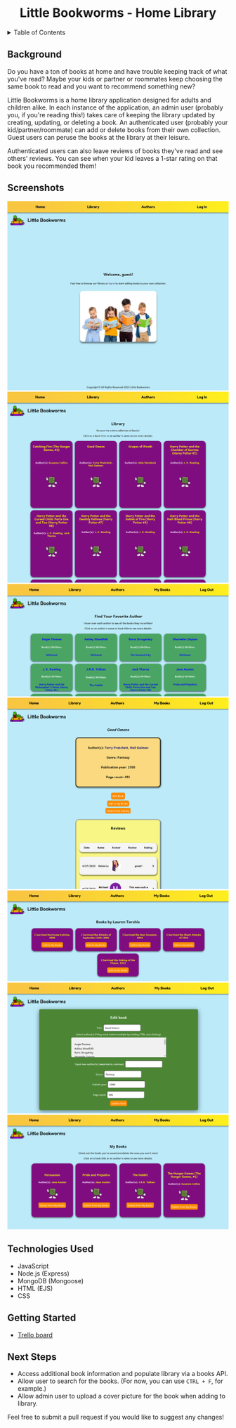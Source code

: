 <a name="readme-top"></a>

<h1 align="center">Little Bookworms - Home Library</h1>

<!-- TABLE OF CONTENTS -->
<details>
  <summary>Table of Contents</summary>
  <ol>
    <li><a href="#background">Background</a></li>
    <li><a href="#screenshots">Screenshots</a></li>
    <li><a href="#technologies-used">Technologies Used</li>
    <li><a href="#getting-started">Play the Game</a></li>
    <li><a href="#next-steps">Next Steps</a></li>
  </ol>
</details>

## Background

Do you have a ton of books at home and have trouble keeping track of what you've read?
Maybe your kids or partner or roommates keep choosing the same book to read and you want to recommend something new?

Little Bookworms is a home library application designed for adults and children alike.
In each instance of the application, an admin user (probably you, if you're reading this!) takes care of keeping the library updated by creating, updating, or deleting a book. An authenticated user (probably your kid/partner/roommate) can add or delete books from their own collection. Guest users can peruse the books at the library at their leisure.

Authenticated users can also leave reviews of books they've read and see others' reviews. You can see when your kid leaves a 1-star rating on that book you recommended them!

## Screenshots

![Screenshot of the home page for a guest user.](public/img/home.png)
![Screenshot of the library.](public/img/library.png)
![Screenshot of the authors.](public/img/authors.png)
![Screenshot of a book's details page.](public/img/book-detail.png)
![Screenshot of an author's details page.](public/img/author-detail.png)
![Screenshot of a form for editing a book's details.](public/img/edit-book.png)
![Screenshot of an example 'My Books' page for an authenticated user.](public/img/my-books.png)

## Technologies Used

- JavaScript
- Node.js (Express)
- MongoDB (Mongoose)
- HTML (EJS)
- CSS

## Getting Started

- [Trello board](https://trello.com/b/dAFx0NL1/library-project)

## Next Steps

- Access additional book information and populate library via a books API.
- Allow user to search for the books. (For now, you can use `CTRL + F`, for example.)
- Allow admin user to upload a cover picture for the book when adding to library.

Feel free to submit a pull request if you would like to suggest any changes!
